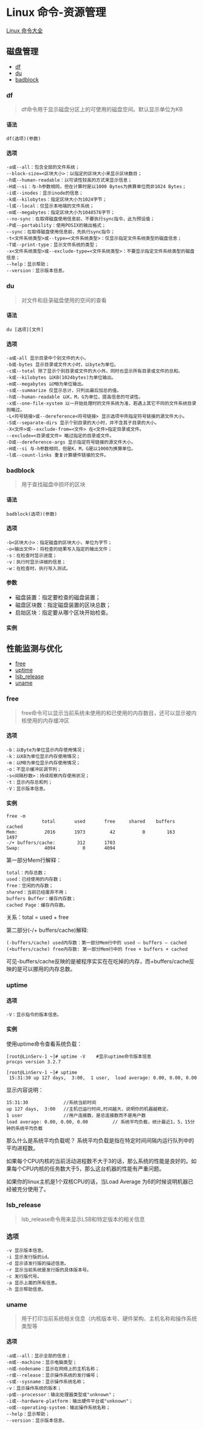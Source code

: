 # Linux 命令-资源管理
[Linux 命令大全](http://man.linuxde.net/)

## 磁盘管理
- [df](#df)
- [du](#du)
- [badblock](#badblock)

### df
> df命令用于显示磁盘分区上的可使用的磁盘空间。默认显示单位为KB

#### 语法
	df(选项)(参数)
	
#### 选项

	-a或--all：包含全部的文件系统；
	--block-size=<区块大小>：以指定的区块大小来显示区块数目；
	-h或--human-readable：以可读性较高的方式来显示信息；
	-H或--si：与-h参数相同，但在计算时是以1000 Bytes为换算单位而非1024 Bytes；
	-i或--inodes：显示inode的信息；
	-k或--kilobytes：指定区块大小为1024字节；
	-l或--local：仅显示本地端的文件系统；
	-m或--megabytes：指定区块大小为1048576字节；
	--no-sync：在取得磁盘使用信息前，不要执行sync指令，此为预设值；
	-P或--portability：使用POSIX的输出格式；
	--sync：在取得磁盘使用信息前，先执行sync指令；
	-t<文件系统类型>或--type=<文件系统类型>：仅显示指定文件系统类型的磁盘信息；
	-T或--print-type：显示文件系统的类型；
	-x<文件系统类型>或--exclude-type=<文件系统类型>：不要显示指定文件系统类型的磁盘信息；
	--help：显示帮助；
	--version：显示版本信息。
	
### du
> 对文件和目录磁盘使用的空间的查看

#### 语法
	du [选项][文件]
	
#### 选项

	-a或-all 显示目录中个别文件的大小。
	-b或-bytes 显示目录或文件大小时，以byte为单位。
	-c或--total 除了显示个别目录或文件的大小外，同时也显示所有目录或文件的总和。
	-k或--kilobytes 以KB(1024bytes)为单位输出。
	-m或--megabytes 以MB为单位输出。
	-s或--summarize 仅显示总计，只列出最后加总的值。
	-h或--human-readable 以K，M，G为单位，提高信息的可读性。
	-x或--one-file-xystem 以一开始处理时的文件系统为准，若遇上其它不同的文件系统目录则略过。
	-L<符号链接>或--dereference<符号链接> 显示选项中所指定符号链接的源文件大小。
	-S或--separate-dirs 显示个别目录的大小时，并不含其子目录的大小。
	-X<文件>或--exclude-from=<文件> 在<文件>指定目录或文件。
	--exclude=<目录或文件> 略过指定的目录或文件。
	-D或--dereference-args 显示指定符号链接的源文件大小。
	-H或--si 与-h参数相同，但是K，M，G是以1000为换算单位。
	-l或--count-links 重复计算硬件链接的文件。
	
### badblock
> 用于查找磁盘中损坏的区块

#### 语法

	badblock(选项)(参数)

#### 选项

	-b<区块大小>：指定磁盘的区块大小，单位为字节；
	-o<输出文件>：将检查的结果写入指定的输出文件；
	-s：在检查时显示进度；
	-v：执行时显示详细的信息；
	-w：在检查时，执行写入测试。
	
#### 参数

* 磁盘装置：指定要检查的磁盘装置；
* 磁盘区块数：指定磁盘装置的区块总数；
* 启始区块：指定要从哪个区块开始检查。

#### 实例

## 性能监测与优化
- [free](#free)
- [uptime](#uptime)
- [lsb_release](#lsb_release)
- [uname](#uname)

### free
> free命令可以显示当前系统未使用的和已使用的内存数目，还可以显示被内核使用的内存缓冲区

#### 选项

	-b：以Byte为单位显示内存使用情况；
	-k：以KB为单位显示内存使用情况；
	-m：以MB为单位显示内存使用情况；
	-o：不显示缓冲区调节列；
	-s<间隔秒数>：持续观察内存使用状况；
	-t：显示内存总和列；
	-V：显示版本信息。
#### 实例

	free -m
	             total       used       free     shared    buffers     cached
	Mem:          2016       1973         42          0        163       1497
	-/+ buffers/cache:        312       1703
	Swap:         4094          0       4094
	
第一部分Mem行解释：

	total：内存总数；
	used：已经使用的内存数；
	free：空闲的内存数；
	shared：当前已经废弃不用；
	buffers Buffer：缓存内存数；
	cached Page：缓存内存数。
	
关系：total = used + free

第二部分(-/+ buffers/cache)解释:
	
	(-buffers/cache) used内存数：第一部分Mem行中的 used – buffers – cached
	(+buffers/cache) free内存数: 第一部分Mem行中的 free + buffers + cached
	
可见-buffers/cache反映的是被程序实实在在吃掉的内存，而+buffers/cache反映的是可以挪用的内存总数。


### uptime

#### 选项

	-V：显示指令的版本信息。
	
#### 实例
使用uptime命令查看系统负载：

	[root@LinServ-1 ~]# uptime -V    #显示uptime命令版本信息
	procps version 3.2.7
	
	[root@LinServ-1 ~]# uptime
	 15:31:30 up 127 days,  3:00,  1 user,  load average: 0.00, 0.00, 0.00
显示内容说明：

	15:31:30             //系统当前时间
	up 127 days,  3:00   //主机已运行时间,时间越大，说明你的机器越稳定。
	1 user               //用户连接数，是总连接数而不是用户数
	load average: 0.00, 0.00, 0.00         // 系统平均负载，统计最近1，5，15分钟的系统平均负载
那么什么是系统平均负载呢？ 系统平均负载是指在特定时间间隔内运行队列中的平均进程数。

如果每个CPU内核的当前活动进程数不大于3的话，那么系统的性能是良好的。如果每个CPU内核的任务数大于5，那么这台机器的性能有严重问题。

如果你的linux主机是1个双核CPU的话，当Load Average 为6的时候说明机器已经被充分使用了。

### lsb_release
> lsb_release命令用来显示LSB和特定版本的相关信息

### 选项

	-v 显示版本信息。
	-i 显示发行版的id。
	-d 显示该发行版的描述信息。
	-r 显示当前系统是发行版的具体版本号。
	-c 发行版代号。
	-a 显示上面的所有信息。
	-h 显示帮助信息。
	
### uname
> 用于打印当前系统相关信息（内核版本号、硬件架构、主机名称和操作系统类型等

#### 选项

	-a或--all：显示全部的信息；
	-m或--machine：显示电脑类型；
	-n或-nodename：显示在网络上的主机名称；
	-r或--release：显示操作系统的发行编号；
	-s或--sysname：显示操作系统名称；
	-v：显示操作系统的版本；
	-p或--processor：输出处理器类型或"unknown"；
	-i或--hardware-platform：输出硬件平台或"unknown"；
	-o或--operating-system：输出操作系统名称；
	--help：显示帮助；
	--version：显示版本信息。

